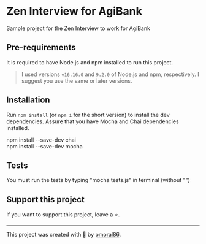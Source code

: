 # Zen Interview for AgiBank

Sample project for the Zen Interview to work for AgiBank

## Pre-requirements

It is required to have Node.js and npm installed to run this project.

> I used versions `v16.16.0` and `9.2.0` of Node.js and npm, respectively. I suggest you use the same or later versions.

## Installation

Run `npm install` (or `npm i` for the short version) to install the dev dependencies.
Assure that you have Mocha and Chai dependencies installed.

npm install --save-dev chai </br>
npm install --save-dev mocha

## Tests

You must run the tests by typing "mocha tests.js" in terminal (without "")

## Support this project

If you want to support this project, leave a ⭐.

___

This project was created with 💚 by [pmoral86](https://github.com/pmoral86).
